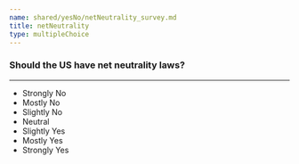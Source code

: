```yaml
---
name: shared/yesNo/netNeutrality_survey.md
title: netNeutrality
type: multipleChoice
---
```


### Should the US have net neutrality laws?

---

- Strongly No
- Mostly No
- Slightly No
- Neutral
- Slightly Yes
- Mostly Yes
- Strongly Yes

